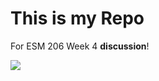 # This is my Repo

For ESM 206 Week 4 **discussion**!

![](https://octodex.github.com/images/scubatocat.png)
